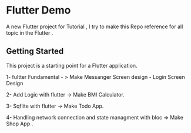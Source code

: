 # Flutter Demo 

A new Flutter project  for Tutorial , I try to make this Repo reference  for all topic in the Flutter . 

## Getting Started

This project is a starting point for a Flutter application.

1- fultter Fundamental  - > Make Messanger Screen design - Login Screen Design

2- Add Logic with flutter  -> Make BMI Calculator.

3- Sqflite with flutter -> Make Todo App.

4- Handling network connection and state managment with bloc => Make Shop App .
